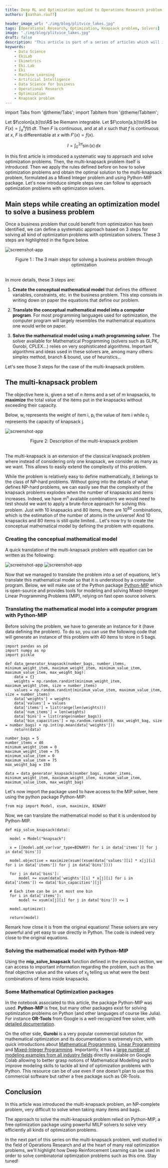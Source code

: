 ```yaml
---
title: Deep RL and Optimization applied to Operations Research problem - 1/2 Traditional Optimization techniques
authors: [nathan.rouff]

header_image_url: "./img/blog/plitvice_lakes.jpg"
tags: [Operational Research, Optimization, Knapsack problem, Solvers]
image: "./img/blog/plitvice_lakes.jpg"
draft: false
description: "This article is part of a series of articles which will introduce several optimization techniques, from traditional (yet advanced) Mathematical Optimization solvers and associated packages to Deep Reinforcement Learning algorithms, while tackling a very famous Operations Research problem: the multi-knapsack problem. Here, the focus is on traditional optimization techniques."
keywords:
    - Data Science
    - EkiLab
    - Ekimetrics
    - Eki.Lab
    - Eki
    - Machine Learning
    - Artificial Intelligence
    - Data Science for business
    - Operational Research
    - Optimization
    - Knapsack problem
---
```


<!-- import useBaseUrl from "@docusaurus/useBaseUrl";

<link rel="stylesheet" href="{useBaseUrl('katex/katex.min.css')}" />
 -->
<!--truncate-->


import Tabs from '@theme/Tabs';
import TabItem from '@theme/TabItem';






Let $f\colon[a,b]\to\R$ be Riemann integrable. Let $F\colon[a,b]\to\R$ be
$F(x)=\int_{a}^{x} f(t)\,dt$. Then $F$ is continuous, and at all $x$ such that
$f$ is continuous at $x$, $F$ is differentiable at $x$ with $F'(x)=f(x)$.

$$
I = \int_0^{2\pi} \sin(x)\,dx
$$

In this first article is introduced a systematic way to approach and solve optimization problems. Then, the multi-knapsack problem itself is introduced. Then we apply the rules defined before on how to solve optimization problems and obtain the optimal solution to the multi-knapsack problem, formulated as a Mixed Integer problem and using Python-MIP package. Let's now introduce simple steps one can follow to approach optimization problems with optimization solvers.


## Main steps while creating an optimization model to solve a business problem

Once a business problem that could benefit from optimization has been identified, we can define a systematic approach based on 3 steps for solving all kind of optimization problems with optimization solvers. These 3 steps are highlighted in the figure below.

![screenshot-app](img/RL_images/3_steps_math_modelling_4.png)

<div align="center"> Figure 1 : The 3 main steps for solving a business problem through optimization


 </div>
<br/>



In more details, these 3 steps are: 

1. __Create the conceptual mathematical model__ that defines the different variables, constraints, etc. in the business problem. This step consists in writing down on paper the equations that define our problem. 

2. __Translate the conceptual mathematical model into a computer program__. For most programming languages used for optimization, the computer program will largely resembles the mathematical equations one would write on paper.

3. __Solve the mathematical model using a math programming solver__. The solver available for Mathematical Programming (solvers such as GLPK, Gurobi, CPLEX...) relies on very sophisticated algorithms. Important algorithms and ideas used in these solvers are, among many others: simplex method, branch & bound, use of heuristics...




Let's see those 3 steps for the case of the multi-knapsack problem.


## The multi-knapsack problem


The objective here is, given a set of _n_ items and a set of _m_ knapsacks, to __maximize__ the total value of the items put in the knapsacks without exceeding their capacity.

Below,  w<sub>i</sub> represents the weight of item i,  p<sub>i</sub> the value of item i while  c<sub>j</sub> represents the capacity of knapsack j.

![screenshot-app](img/RL_images/Knapsack_problem_5.png)

<div align="center"> Figure 2: Description of the multi-knapsack problem


 </div>
<br/>



The multi-knapsack is an extension of the classical knapsack problem where instead of considering only one knapsack, we consider as many as we want. This allows to easily extend the complexity of this problem.

While the problem is relatively easy to define mathematically, it belongs to the class of NP-hard problems. Without going into the details of what defines NP-hard problems, we can easily see that the complexity of the knapsack problems explodes when the number of knapsacks and items increases. Indeed, we have m<sup>n</sup> available combinations we would need to test should we want to apply a brute-force approach for solving this problem. Just with 10 knapsacks and 80 items, there are 10<sup>80</sup> combinations, which is the estimation of the number of atoms in the universe! And 10 knapsacks and 80 items is still quite limited... Let's now try to create the conceptual mathematical model by defining the problem with equations.


### Creating the conceptual mathematical model

A quick translation of the multi-knapsack problem with equation can be written as the following: 

![screenshot-app](img/RL_images/equations_1.svg)
![screenshot-app](img/RL_images/equations_3.svg)



Now that we managed to translate the problem into a set of equations, let's translate this mathematical model so that it is understood by a computer program. Below, we will make use of the Python package [Python-MIP](https://www.python-mip.com/) which is open-source and provides tools for modeling and solving Mixed-Integer Linear Programming Problems (MIP), relying on fast open source solvers.

### Translating the mathematical model into a computer program with Python-MIP

Before solving the problem, we have to generate an instance for it (have data defining the problem). To do so, you can use the following code that will generate an instance of this problem with 40 items to store in 5 bags.

```
import pandas as pd
import numpy as np
import pickle

def data_generator_knapsack(number_bags, number_items, minimum_weight_item, maximum_weight_item, minimum_value_item, maximum_value_item, max_weight_bag):
    data = {}
    weights = np.random.randint(minimum_weight_item, maximum_weight_item, size = number_items)
    values = np.random.randint(minimum_value_item, maximum_value_item, size = number_items)
    data['weights'] = weights
    data['values'] = values
    data['items'] = list(range(len(weights)))
    data['num_items'] = len(weights)
    data['bins'] = list(range(number_bags))
    data['bin_capacities'] = np.random.randint(0, max_weight_bag, size = number_bags) + np.int(np.mean(data['weights']))
    return(data)

number_bags = 5
number_items = 40
minimum_weight_item = 0
maximum_weight_item = 75
minimum_value_item = 0
maximum_value_item = 75
max_weight_bag = 150

data = data_generator_knapsack(number_bags, number_items, minimum_weight_item, maximum_weight_item, minimum_value_item, maximum_value_item, max_weight_bag)
```



Let's now import the package used to have access to the MIP solver, here using the python package Python-MIP:

```
from mip import Model, xsum, maximize, BINARY
```

Now, we can translate the mathematical model so that it is understood by Python-MIP. 

```
def mip_solve_knapsack(data):

  model = Model("knapsack")

  x = [[model.add_var(var_type=BINARY) for i in data['items']] for j in data['bins']]

  model.objective = maximize(xsum((xsum(data['values'][i] * x[j][i] for i in data['items']) for j in data['bins'])))

  for j in data['bins']:
      model += xsum(data['weights'][i] * x[j][i] for i in data['items']) <= data['bin_capacities'][j]

  # Each item can be in at most one bin
  for i in data['items']:
      model += xsum(x[j][i] for j in data['bins']) <= 1

  model.optimize()
  
  return(model)
```

Remark how close it is from the original equations! These solvers are very powerful and yet easy to use directly in Python. The code is indeed very close to the original equations. 




### Solving the mathematical model with Python-MIP

Using the **mip_solve_knapsack** function defined in the previous section, we can access to important information regarding the problem, such as the final objective value and the values of x<sub>ij</sub> telling us what were the best combinations of items inside knapsacks.


### Some Mathematical Optimization packages

In the notebook associated to this article, the package Python-MIP was used. __Python-MIP__ is free, but many other packages exist for solving optimization problems on Python (and other languages of course like Julia). For instance __OR-Tools__ from Google is a well-recognized free solver, with [detailed documentation](https://developers.google.com/optimization/introduction/overview). 

On the other side, __Gurobi__ is a very popular commercial solution for mathematical optimization and its documentation is extremely rich, with quick introductions about [Mathematical Programming](https://www.gurobi.com/resource/modeling-basics/), [Linear Programming](https://www.gurobi.com/resource/mip-basics/) and [Mixed-Integer Programming](https://www.gurobi.com/resource/mip-basics/). Importantly, it has a [large number of modeling examples from all industry fields](https://www.gurobi.com/resource/modeling-examples-using-the-gurobi-python-api-in-jupyter-notebook/) directly available on Google Colab allowing to better grasp notions of Mathematical Modelling and to improve modeling skills to tackle all kind of optimization problems with Python. This resource can be of use even if one doesn't plan to use this commercial software but rather a free package such as OR-Tools.

## Conclusion

In this article was introduced the multi-knapsack problem, an NP-complete problem, very difficult to solve when taking many items and bags. 

The approach to solve the multi-knapsack problem relied on Python-MIP, a free optimization package using powerful MILP solvers to solve very efficiently all kinds of optimization problems.

In the next part of this series on the multi-knapsack problem, well studied in the field of Operations Research and at the heart of many real optimization problems, we'll highlight how Deep Reinforcement Learning can be used in order to solve combinatorial optimization problems such as this one. Stay tuned!


